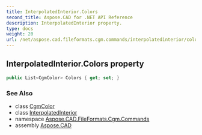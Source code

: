 ```yaml
---
title: InterpolatedInterior.Colors
second_title: Aspose.CAD for .NET API Reference
description: InterpolatedInterior property. 
type: docs
weight: 20
url: /net/aspose.cad.fileformats.cgm.commands/interpolatedinterior/colors/
---
```

## InterpolatedInterior.Colors property

```csharp
public List<CgmColor> Colors { get; set; }
```

### See Also

* class [CgmColor](../../../aspose.cad.fileformats.cgm.classes/cgmcolor/)
* class [InterpolatedInterior](../)
* namespace [Aspose.CAD.FileFormats.Cgm.Commands](../../interpolatedinterior/)
* assembly [Aspose.CAD](../../../)


